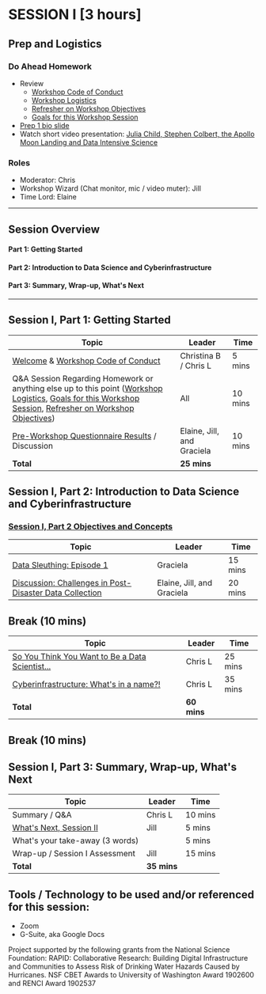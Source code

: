 

# SESSION I [3 hours]


## Prep and Logistics  
### Do Ahead Homework
* Review
  * [Workshop Code of Conduct](https://rapid-research.github.io/nc_pr_virtual_workshop/modules/workshop_codeofconduct.html) 
  * [Workshop Logistics](https://rapid-research.github.io/nc_pr_virtual_workshop/modules/workshop_logistics.html)
  * [Refresher on Workshop Objectives](https://rapid-research.github.io/nc_pr_virtual_workshop/modules/workshop_objectives.html)
  * [Goals for this Workshop Session](https://rapid-research.github.io/nc_pr_virtual_workshop/modules/sessionI_goals.html)
* [Prep 1 bio slide](https://rapid-research.github.io/nc_pr_virtual_workshop/homework/workshop_bios.html)  
* Watch short video presentation: [Julia Child, Stephen Colbert, the Apollo Moon Landing and Data Intensive Science](https://uncch.hosted.panopto.com/Panopto/Pages/Viewer.aspx?id=912b1cb9-0a01-4f2c-95a1-ad1b0181a6f4)

### Roles
* Moderator: Chris
* Workshop Wizard (Chat monitor, mic / video muter): Jill
* Time Lord: Elaine

***

## Session Overview
#### Part 1: Getting Started
#### Part 2: Introduction to Data Science and Cyberinfrastructure
#### Part 3: Summary, Wrap-up, What's Next  

***

## Session I, Part 1: Getting Started 

Topic | Leader | Time 
---------------------------------------- | --------------- | ------- 
[Welcome](https://docs.google.com/presentation/d/1SnLdsvksdGB58zYiA54eliNqMi_16UMsunAJFYC1xc8/edit?usp=sharing) & [Workshop Code of Conduct](https://rapid-research.github.io/nc_pr_virtual_workshop/modules/workshop_codeofconduct.html) | Christina B / Chris L | 5 mins 
Q&A Session Regarding Homework or anything else up to this point ([Workshop Logistics](https://rapid-research.github.io/nc_pr_virtual_workshop/modules/workshop_logistics.html), [Goals for this Workshop Session](https://rapid-research.github.io/nc_pr_virtual_workshop/modules/sessionI_goals.html), [Refresher on Workshop Objectives](https://rapid-research.github.io/nc_pr_virtual_workshop/modules/workshop_objectives.html)) | All | 10 mins  
[Pre-Workshop Questionnaire Results](https://drive.google.com/file/d/1K5bj3Zxfb0V7dWMr8-Y3pdtdgxHNS4Wk/view?usp=sharing) / Discussion | Elaine, Jill, and Graciela | 10 mins 
 | __Total__ | __25 mins__ 
 

## Session I, Part 2: Introduction to Data Science and Cyberinfrastructure

### [Session I, Part 2 Objectives and Concepts](https://rapid-research.github.io/nc_pr_virtual_workshop/modules/intro_to_cyberinfra.html#objectives-and-concepts)

Topic | Leader | Time 
---------------------------------------- | --------------- | ------- 
[Data Sleuthing: Episode 1](https://rapid-research.github.io/nc_pr_virtual_workshop/modules/data_sleuth_episode1.html) | Graciela | 15 mins 
[Discussion: Challenges in Post-Disaster Data Collection](https://rapid-research.github.io/nc_pr_virtual_workshop/modules/post_disaster_data_collection.html) | Elaine, Jill, and Graciela | 20 mins

## Break (10 mins) 

Topic | Leader | Time 
---------------------------------------- | --------------- | ------- 
[So You Think You Want to Be a Data Scientist...](https://rapid-research.github.io/nc_pr_virtual_workshop/modules/intro_to_datasci.html) | Chris L | 25 mins 
[Cyberinfrastructure: What's in a name?!](https://rapid-research.github.io/nc_pr_virtual_workshop/modules/intro_to_cyberinfra.html) | Chris L | 35 mins 
| __Total__ | __60 mins__

## Break (10 mins) 

## Session I, Part 3: Summary, Wrap-up, What's Next

Topic | Leader | Time 
---------------------------------------- | --------------- | ------- 
Summary / Q&A | Chris L | 10 mins 
[What's Next, Session II](https://docs.google.com/presentation/d/1KdWBnq38U3VKUZXVx_eKVqZ1PpqWMjAXvZrF7JZ9CWI/edit?usp=sharing) | Jill | 5 mins
What's your take-away (3 words) | | 5 mins
Wrap-up / Session I Assessment | Jill | 15 mins 
| __Total__ | __35 mins__

## Tools / Technology to be used and/or referenced for this session:
* Zoom
* G-Suite, aka Google Docs


Project supported by the following grants from the National Science Foundation: RAPID: Collaborative Research: Building Digital Infrastructure and Communities to Assess Risk of Drinking Water Hazards Caused by Hurricanes. NSF CBET Awards to University of Washington Award 1902600 and RENCI Award 1902537

